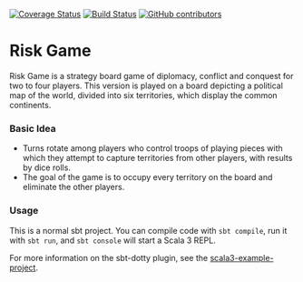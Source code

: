 [![Coverage Status](https://coveralls.io/repos/github/prolific-dev/risk-game/badge.svg?branch=main)](https://coveralls.io/github/prolific-dev/risk-game?branch=main)
[![Build Status](https://app.travis-ci.com/prolific-dev/risk-game.svg?branch=main)](https://app.travis-ci.com/prolific-dev/risk-game)
[![GitHub contributors](https://img.shields.io/github/contributors/prolific-dev/risk-game?color=brightgreen)](https://github.com/prolific-dev/risk-game/graphs/contributors)

# Risk Game

Risk Game is a strategy board game of diplomacy, conflict and conquest for two to four players. This version is played
on a board depicting a political map of the world, divided into six territories, which display the common continents.

### Basic Idea

<ul>
<li>Turns rotate among players who control troops of playing pieces with which they attempt to capture territories from other players, with results by dice rolls.</li>
<li>The goal of the game is to occupy every territory on the board and eliminate the other players.</li>
</ul>

### Usage

This is a normal sbt project. You can compile code with `sbt compile`, run it with `sbt run`, and `sbt console` will
start a Scala 3 REPL.

For more information on the sbt-dotty plugin, see the
[scala3-example-project](https://github.com/scala/scala3-example-project/blob/main/README.md).
